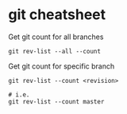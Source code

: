 # git cheatsheet

Get git count for all branches
```
git rev-list --all --count
```

Get git count for specific branch
```
git rev-list --count <revision>

# i.e.
git rev-list --count master
```
